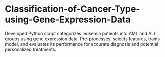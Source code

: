 # Classification-of-Cancer-Type-using-Gene-Expression-Data
Developed Python script categorizes leukemia patients into AML and ALL groups using gene expression data. Pre-processes, selects features, trains model, and evaluates its performance for accurate diagnosis and potential personalized treatments.
